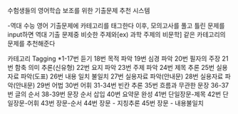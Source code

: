 수험생들의 영어학습 보조를 위한 기출문제 추천 시스템

-역대 수능 영어 기출문제에 카테고리를 태그한다
이후, 모의고사를 풀고 틀린 문제를 input하면 역대 기출 문제중
비슷한 주제와[ex) 과학 주제의 비문학] 같은 카테고리의 문제를 추천해준다

카테고리 Tagging
*1-17번 듣기
18번 목적 파악
19번 심경 파악
20번 필자의 주장
21번 함축 의미 추론(신유형)
22번 요지 파악
23번 주제 파악
24번 제목 추론
25번 실용자료 파악(도표)
26번 내용 일치 불일치
27번 실용자료 파악(안내문)
28번 실용자료 파악(안내문)
29번 어법
30번 어휘
31-34번 빈칸 추론
35번 흐름과 무관한 문장 
36-37번 글의 순서
38-39번 문장 순서 삽입
40번 요약문 완성
41번 단일장문-제목
42번 단일장문-어휘
43번 장문-순서
44번 장문 - 지칭추론
45번 장문 - 내용불일치

